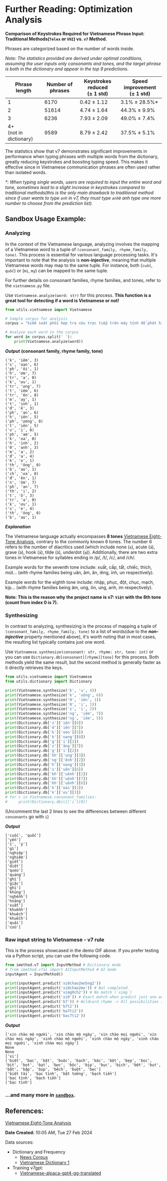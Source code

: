 
<!-- ## Details -->


# Further Reading: Optimization Analysis

**Comparison of Keystrokes Required for Vietnamese Phrase Input: Traditional Methods(`Telex` or `VNI`) vs. `v7` Method.**

Phrases are categorized based on the number of words inside. 

*Note: The statistics provided are derived under optimal conditions, assuming the user inputs only consonants and tones, and the target phrase is both in the dictionary and appear in the top 9 predictions.*

| Phrase length | Number of phrases | Keystrokes reduced<br>(± 1 std) | Speed improvement<br>(± 1 std)|
|-|-|-|-|
| 1 | 6170 | 0.42 ± 1.12 | 3.1% ± 28.5%*  |
| 2 | 51614 | 4.74 ± 1.64 | 44.3% ± 9.9% |
| 3 | 6236 | 7.93 ± 2.09 | 49.0% ± 7.4% |
| 4+ <br>(not in dictionary) | 9589 | 8.79 ± 2.42 | 37.5% ± 5.1% |

The statistics show that v7 demonstrates significant improvements in performance when typing phrases with multiple words from the dictionary, greatly reducing keystrokes and boosting typing speed. This makes it effective since in Vietnamese communication phrases are often used rather than isolated words.

*\*: When typing single words, users are required to input the entire word and tone, sometimes lead to a slight increase in keystrokes compared to traditional methods(this is the only main drawback to traditional method since if user wants to type `anh` in v7, they must type `anh0` anh type one more number to choose from the prediction list).*
<!-- Configuration:
```python
class InputMethod():
    def __init__(self, strict_k=False, flexible_k=True):
        self.strict_k = strict_k     # Do not accept `c`, `q`, if you want the words start with them, use `k` instead.
        self.flexible_k = flexible_k # Only works is strict_k is False: flexible_k helps `q`, `c`, and `k` yields the same predicted words of `k` family.
``` -->

## Sandbox Usage Example:
### Analyzing
In the context of the Vietnamese language, analyzing involves the mapping of a Vietnamese word to a tuple of `(consonant_family, rhyme_family, tone)`. This process is essential for various language processing tasks. It's important to note that the analysis is **non-injective**, meaning that multiple Vietnamese words may map to the same tuple. For instance, both (`cuốc`, `quốc`) or (`mi`, `my`)  can be mapped to the same tuple.

For further details on consonant families, rhyme families, and tones, refer to the `vietnamese.py` file.

Use `Vietnamese.analyze(word: str)` for this process.
**This function is a great tool for detecting if a word is Vietnamese or not!**

```python
from utils.vietnamese import Vietnamese

# Sample corpus for analysis
corpus = "kiểm soát phối hợp tra cứu trực tiếp trên máy tính để phát hiện phương tiện vi phạm qua hình ảnh mà đã có thông báo chưa đến nộp phạt thì tổ tra cứu sẽ thông báo"

# Analyze each word in the corpus
for word in corpus.split(' '):
    print(Vietnamese.analyze(word))
```

***Output*** **(consonant family, rhyme family, tone)**

```
('k', 'iêm', 3)
('s', 'oan', 6)
('ph', 'ôi', 1)
('h', 'ơm', 7)
('tr', 'a', 0)
('k', 'ưu', 1)
('tr', 'ưng', 7)
('t', 'iêm', 6)
('tr', 'ên', 0)
('m', 'ay', 1)
('t', 'inh', 1)
('đ', 'ê', 3)
('ph', 'an', 6)
('h', 'iên', 5)
('ph', 'ương', 0)
('t', 'iên', 5)
('v', 'i', 0)
('ph', 'am', 5)
('k', 'oa', 0)
('h', 'inh', 2)
('0', 'anh', 3)
('m', 'a', 2)
('đ', 'a', 4)
('k', 'o', 1)
('th', 'ông', 0)
('b', 'ao', 1)
('ch', 'ưa', 0)
('đ', 'ên', 1)
('n', 'ôm', 7)
('ph', 'an', 7)
('th', 'i', 2)
('t', 'ô', 3)
('tr', 'a', 0)
('k', 'ưu', 1)
('s', 'e', 4)
('th', 'ông', 0)
('b', 'ao', 1)
```

***Explanation***

The Vietnamese language actually encompasses **8 tones** [Vietnamese Eight-Tone Analysis](https://en.wikipedia.org/wiki/Vietnamese_phonology#Eight-tone_analysis), contrary to the commonly known 6 tones. The number 6 refers to the number of diacritics used (which include none (`a`), acute (`á`), grave (`à`), hook (`ả`), tilde (`ã`), underdot (`ạ`)). Additionally, there are two extra tones in Vietnamese for syllables ending in /p/, /t/, /c/, and /ch/.

Example words for the seventh tone include: xuất, cấp, tất, chiếc, thích, mút... (with rhyme families being uân, âm, ân, iêng, inh, un respectively).

Example words for the eighth tone include: nhập, phục, đột, chục, mạch, kịp... (with rhyme families being âm, ung, ôn, ung, anh, im respectively).

**Note: This is the reason why the project name is v7: `Việt` with the 8th tone (count from index 0 is 7).**

### Synthesizing
In contrast to analyzing, synthesizing is the process of mapping a tuple of `(consonant_family, rhyme_family, tone)` to a list of words(due to the ***non-injective*** property mentioned above), it's worth noting that in most cases, the resulting list typically contains just one word.

Use `Vietnamese.synthesize(consonant: str, rhyme: str, tone: int)` or you can use `Dictionary.db[consonant][rhyme][tone]` for this process. Both methods yield the same result, but the second method is generally faster as it directly retrieves the keys. 

```python
from utils.vietnamese import Vietnamese
from utils.dictionary import Dictionary

print(Vietnamese.synthesize('k', 'u', 4))
print(Vietnamese.synthesize('k', 'uông', 6))
print(Vietnamese.synthesize('0', 'iên', 1))
print(Vietnamese.synthesize('0', 'i', 1))
print(Vietnamese.synthesize('z', 'i', 2))
print(Vietnamese.synthesize('ng', 'iêm', 7))
print(Vietnamese.synthesize('ng', 'iêm', 5))
print(Dictionary.db['z']['iên'][6])
print(Dictionary.db['d']['iên'][7])
print(Dictionary.db['k']['oeo'][5])
print(Dictionary.db['k']['oang'][0])
print(Dictionary.db['g']['i'][2])
print(Dictionary.db['z']['ăng'][7])
print(Dictionary.db['g']['i'][2])
print(Dictionary.db['kh']['ung'][3])
print(Dictionary.db['ng']['ênh'][2])
print(Dictionary.db['h']['oang'][3])
print(Dictionary.db['x']['uân'][6])
print(Dictionary.db['kh']['uênh'][2])
print(Dictionary.db['kh']['uênh'][7])
print(Dictionary.db['kh']['uênh'][6])
print(Dictionary.db['k']['oai'][1])
print(Dictionary.db['k']['ưu'][3])
# for c in Vietnamese.consonant_families:
#     print(Dictionary.db[c]['i'][0])
```
(Uncomment the last 2 lines to see the differences between different `consonants` go with `i`)

***Output*** 
```['cũ']
['cuốc', 'quốc']
['yến']
['í', 'ý']
['gì']
['nghiệp']
['nghiệm']
['giết']
['diệt']
['quẹo']
['quang']
['ghì']
['giặc']
['ghì']
['khủng']
['nghềnh']
['hoảng']
['xuất']
['khuềnh']
['khuệch']
['khuếch']
['quái']
['cửu']
```

### Raw input string to Vietnamese - v7 rule

This is the process showcased in the demo GIF above. If you prefer testing via a Python script, you can use the following code.

```python
from imethod.v7 import InputMethod # Dictionary mode
# from imethod.v7ai import AIInputMethod # AI mode
inputAgent = InputMethod()

print(inputAgent.predict('xi0chao2mo5ng2'))
print(inputAgent.predict('xi0chao2mo')) # Not completed
print(inputAgent.predict('ximg0ch2')) # No match (`ximg`)
print(inputAgent.predict('xi0')) # Exact match when predict just one word and that word is provided with rhyme
print(inputAgent.predict('b7')) # Wildcard rhyme -> All possibilities in descending order of frequency (based on a large corpus)
print(inputAgent.predict('b7t2'))
print(inputAgent.predict('ba7ti2'))
print(inputAgent.predict('bac7ti2'))
```
***Output*** 
```
['xin chào mộ người', 'xin chào mộ ngày', 'xin chào mọi người', 'xin chào mọi ngày', 'xinh chào mộ người', 'xinh chào mộ ngày', 'xinh chào mọi người', 'xinh chào mọi ngày']
None
None
['xi']
['biệt', 'bạc', 'bật', 'buộc', 'bạch', 'bậc', 'bột', 'bẹp', 'bọc', 'bịt', 'bọt', 'bạt', 'bực', 'bộc', 'bịp', 'bục', 'bịch', 'bệt', 'bụt', 'bặt', 'bập', 'bụp', 'bệch', 'buột', 'bẹc']
['biệt tài', 'bạc tình', 'bật tường', 'bạch tiền']
['bạc tình', 'bạch tiền']
['bạc tình']
```

### ...and many more in [`sandbox`](sandbox).

## References:
[Vietnamese Eight-Tone Analysis](https://en.wikipedia.org/wiki/Vietnamese_phonology#Eight-tone_analysis)


**Date Created:** 10:05 AM, Tue 27 Feb 2024

Data sources:
- Dictionary and Frequency
  - [News Corpus](https://github.com/binhvq/news-corpus)
  - [Vietnamese Dictionary 1](https://github.com/JaplinChen/rime-vietnamese-pinyin)
- Training v7gpt:
  - [Vietnamese-alpaca-gpt4-gg-translated](https://huggingface.co/datasets/5CD-AI/Vietnamese-alpaca-gpt4-gg-translated)
<!-- https://github.com/tienhapt/generalcorpus -->

<!-- Reference: -->
<!-- https://github.com/vncorenlp/VnCoreNLP -->
<!-- https://nlp.uit.edu.vn/datasets/#h.p_Uj6Wqs5dCpc4 -->
<!-- https://machinelearningmastery.com/training-the-transformer-model/ -->

<!-- https://online-video-cutter.com/change-video-speed -->
<!-- https://www.veed.io/convert/mp4-to-gif -->
<!-- 24 FPS -->